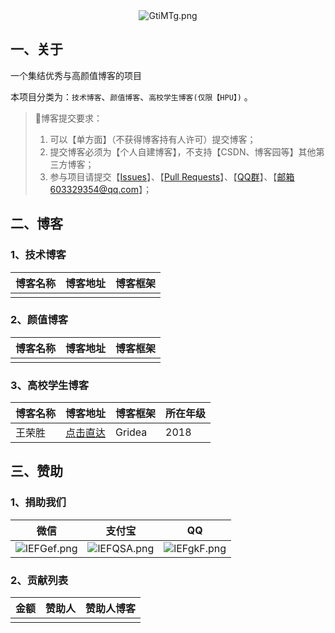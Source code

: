 <center><img src="https://s1.ax1x.com/2020/04/02/GtiMTg.png" alt="GtiMTg.png" border="0" /></center>

## 一、关于

一个集结优秀与高颜值博客的项目

本项目分类为：`技术博客`、`颜值博客`、`高校学生博客(仅限【HPU】)` 。

> :red_circle:博客提交要求：
> 1. 可以【单方面】（不获得博客持有人许可）提交博客；
> 2. 提交博客必须为【个人自建博客】，不支持【CSDN、博客园等】其他第三方博客；
> 3. 参与项目请提交【[Issues](https://github.com/WangRongsheng/Awesome-Blog/issues)】、【[Pull Requests](https://github.com/WangRongsheng/Awesome-Blog/pulls)】、【<a target="_blank" href="//shang.qq.com/wpa/qunwpa?idkey=1ec99e8f1416d60c33ec03a7e85da9528b0541315d42eb550ec95c65877521a2">QQ群</a>】、【邮箱603329354@qq.com】；

## 二、博客

### 1、技术博客

|博客名称|博客地址|博客框架|
|:-|:-|:-|
| | | |

### 2、颜值博客

|博客名称|博客地址|博客框架|
|:-|:-|:-|
| | | |

### 3、高校学生博客

|博客名称|博客地址|博客框架|所在年级|
|:-|:-|:-|:-|
| 王荣胜 | [点击直达](https://sqdxwz.top)| Gridea | 2018 |

## 三、赞助

### 1、捐助我们

| 微信  | 支付宝  | QQ  |
| ------------ | ------------ | ------------ |
| <img src="https://s2.ax1x.com/2019/12/26/lEFGef.png" alt="lEFGef.png" border="0" />  | <img src="https://s2.ax1x.com/2019/12/26/lEFQSA.png" alt="lEFQSA.png" border="0" />  | <img src="https://s2.ax1x.com/2019/12/26/lEFgkF.png" alt="lEFgkF.png" border="0" />  |



### 2、贡献列表

|金额|赞助人|赞助人博客|
|:-|:-|:-|
| | | |


